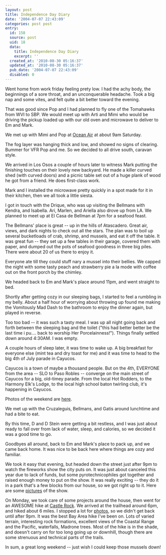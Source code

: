 ```yaml
---
layout: post
title: Independence Day Diary
date: '2004-07-07 22:43:09'
categories: post post
entry:
  id: 158
  source: post
  uid: 18
  data:
    title: Independence Day Diary
    excerpt: ''
  created_at: '2010-08-30 05:16:37'
  updated_at: '2010-08-30 05:16:37'
  pub_date: '2004-07-07 22:43:09'
  disabled: 0
---
```


Went home from work friday feeling prety low. I had the achy
body, the beginnings of a sore throat, and an unconquerable
headache. Took a big nap and some vites, and felt quite a bit
better toward the evening.

That was good since Pop and I had planned to fly one of the
Tomahawks from WVI to SBP. We would meet up with Arti and Mimi
who would be driving the pickup loaded up with our old oven and
microwave to deliver to Em and Mark.

We met up with Mimi and Pop at <a
href=http://www.oceanairflightservices.com>Ocean Air</a> at about
9am Saturday.

The fog layer was hanging thick and low, and showed no signs of
clearing. Bummer for VFR Pop and me. So we decided to all drive
south, caravan style.

We arrived in Los Osos a couple of hours later to witness Mark
putting the finishing touches on their lovely new backyard. He
made a killer curved shed (with curved doors) and a picnic table
set out of a huge plank of wood he got from a friend. He does
first-class work.

Mark and I installed the microwave pretty quickly in a spot made
for it in their kitchen, then we all took a little siesta.

I got in touch with the Drique, who was up visiting the Bellmans
with Kendra, and Isabella. Ari, Marlen, and Ariella also drove up
from LA. We planned to meet up at El Casa de Bellman at 7pm for a
seafood feast.

The Bellmans' place is great -- up in the hills of Atascadero.
Great air, views, and dark nights to check out all the stars.
The plan was to boil up several bucketloads of crab, shrimp, and
mussels, and eat it off the table. It was great fun -- they set
up a few tables in their garage, covered them with paper, and
dumped out the pots of seafood goodness in three big piles. There
were about 20 of us there to enjoy it.

Everyone ate till they could stuff nary a mussel into their
bellies. We capped the night with some tasty peach and strawberry
pie a la mode with coffee out on the front porch by the chimley.

We headed back to Em and Mark's place around 11pm, and went
straight to bed.

Shortly after getting cozy in our sleeping bags, I started to feel
a rumbling in my belly. About a half hour of worrying about
throwing up found me making the Vomitously Mad Dash to the
bathroom to enjoy the dinner again, but played in reverse.

Too too bad -- it was such a tasty meal. I was up all night going
back and forth between the sleeping bag and the toilet ("this
had better better be the last time i pu.... back to worship Her
Porcelainness!"). Things finally settled down around 4:30AM. I
was empty.

A couple hours of sleep later, it was time to wake up. A big
breakfast for everyone else (mint tea and dry toast for me) and it
was time to head to the big 4th of July parade in Cayucos.

Cayucos is a town of maybe a thousand people. But on the 4th,
EVERYONE from the area -- SLO to Paso Robles -- converge on the
main street of Cayucos for a big, old-timey parade. From the
local Hot Rodders, to the Harmony Elk's Lodge, to the local high
school baton twirling club, it's happening in Cayucos.

Photos of the weekend are <a
href=http://nobot.2y.net/pictures/july_4_2004-los_osos/>here</a>.

We met up with the Cruzaleguis, Bellmans, and Gatis around
lunchtime and had a bite to eat.

By this time, D and D Stein were getting a bit restless, and I was
just about ready to fall over from lack of water, sleep, and
calories, so we decided it was a good time to go.

Goodbyes all around, back to Em and Mark's place to pack up, and
we came back home. It was nice to be back here where things are
cozy and familiar.

We took it easy that evening, but headed down the street just
after 9pm to watch the fireworks show the city puts on. It was
just about canceled this year due to lack of funds, but some
pyrotechnicophiles got together and raised enough money to put on
the show. It was really exciting -- they do it in a park that's a
few blocks from our house, so we got right up to it. Here are
some <a
href=http://nobot.2y.net/pictures/july_4_2004-fireworks/>pictures</a>
of the show.

On Monday, we took care of some projects around the house, then
went for an AWESOME hike at <a
href=http://www.bahiker.com/southbayhikes/castlerock.html>Castle
Rock</a>. We arrived at the trailhead around 6pm, and hiked about
6 miles. I stopped a lot for <a
href=http://nobot.2y.net/pictures/july_5_2004-castle_rock/>photos</a>, so we didn't get back until
after 9pm. It was the best Bay Area hike I've been on. Lots of
varied terrain, interesting rock formations, excellent views of
the Coastal Range and the Pacific, waterfalls, Madrone trees.
Most of the hike is in the shade, and doesn't carry on for too
long going up or downhill, though there are some strenuous and
technical parts of the trails.

In sum, a great long weekend -- just wish I could keep those mussels down!
